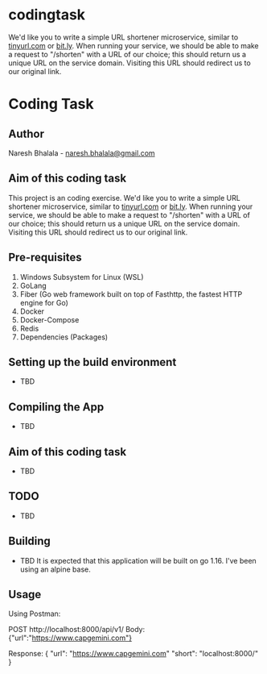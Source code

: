# codingtask
We'd like you to write a simple URL shortener microservice, similar to [tinyurl.com](http://tinyurl.com) or [bit.ly](bit.ly). When running your service, we should be able to make a request to "/shorten" with a URL of our choice; this should return us a unique URL on the service domain. Visiting this URL should redirect us to our original link.


# Coding Task

## Author
Naresh Bhalala - naresh.bhalala@gmail.com

## Aim of this coding task
This project is an coding exercise.
We'd like you to write a simple URL shortener microservice, similar to [tinyurl.com](http://tinyurl.com) or [bit.ly](bit.ly). When running your service, we should be able to make a request to "/shorten" with a URL of our choice; this should return us a unique URL on the service domain. Visiting this URL should redirect us to our original link.

## Pre-requisites
1. Windows Subsystem for Linux (WSL) 
2. GoLang
3. Fiber (Go web framework built on top of Fasthttp, the fastest HTTP engine for Go)
4. Docker
5. Docker-Compose
6. Redis
7. Dependencies (Packages)

## Setting up the build environment
- TBD

## Compiling the App
- TBD

## Aim of this coding task
- TBD

## TODO
- TBD


## Building
- TBD
It is expected that this application will be built on go 1.16. I've been using an alpine base.

## Usage

Using Postman:

POST http://localhost:8000/api/v1/
  Body:
  {"url":"https://www.capgemini.com"}

Response:
  {
    "url": "https://www.capgemini.com"
    "short": "localhost:8000/<ID>"
  }
